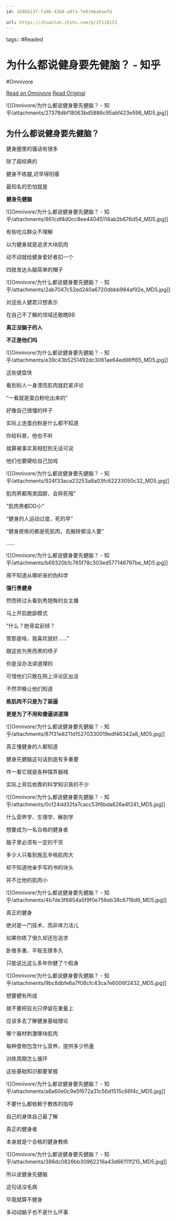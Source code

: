 ```yaml
---
id: 1b9bb137-fa98-43b0-adfa-7e8346a0aefd

url: https://zhuanlan.zhihu.com/p/37110153
---
```



tags::  #Readed 

# 为什么都说健身要先健脑？ - 知乎
#Omnivore

[Read on Omnivore](https://omnivore.app/me/-1907ccefacb)
[Read Original](https://zhuanlan.zhihu.com/p/37110153)

![[Omnivore/为什么都说健身要先健脑？ - 知乎/attachments/27378dbf18063bd5886c95abf423e596_MD5.jpg]]

## 为什么都说健身要先健脑？

健身圈里的骚话有很多

除了超经典的

健身不练腿,迟早得阳痿  

最知名的恐怕就是  

**健身先健脑**

![[Omnivore/为什么都说健身要先健脑？ - 知乎/attachments/861cdf4d0cc8ee44045114ab2b676d54_MD5.jpg]]

有些吃瓜群众不理解

以为健身就是追求大块肌肉

动不动就给健身爱好者扣一个

四肢发达头脑简单的帽子

![[Omnivore/为什么都说健身要先健脑？ - 知乎/attachments/2ab7047c52ed240a6720dbbb984af92e_MD5.jpg]]

对这些人健君只想表示

在自己不了解的领域还敢瞎BB

**真正没脑子的人**

**不正是他们吗**

![[Omnivore/为什么都说健身要先健脑？ - 知乎/attachments/e39c43b5251492dc3061ae64ed96ff65_MD5.jpg]]

这些键盘侠

看到别人一身漂亮肌肉就赶紧评论

“一看就是蛋白粉吃出来的”

好像自己很懂的样子

实际上连蛋白粉是什么都不知道

你给科普，他也不听

就算被事实真相怼到无话可说

他们也要硬给自己加戏

![[Omnivore/为什么都说健身要先健脑？ - 知乎/attachments/924f33aca23253a8a03fc62233050c32_MD5.jpg]]

肌肉男都用类固醇，会猝死哦”

“肌肉男都DD小”

“健身的人运动过度，死的早”

“健身房练的都是死肌肉，去搬砖都没人要”

……

![[Omnivore/为什么都说健身要先健脑？ - 知乎/attachments/b69320b1c765f78c303ed577146797be_MD5.jpg]]

用不知道从哪听来的伪科学

**强行黑健身**

然而转过头看到秀翘臀的女主播

马上开启跪舔模式

“什么？她骨盆前倾？

管那是啥，我喜欢就好……”

跟这些为黑而黑的喷子

你是没办法讲道理的

可惜他们只敢在网上评论区出没

不然早晚让他们知道

**练肌肉不只是为了装逼**

**更是为了不用和傻逼讲道理**

![[Omnivore/为什么都说健身要先健脑？ - 知乎/attachments/87f31e8211d15270330019edf46342a8_MD5.jpg]]

真正懂健身的人都知道

健身先健脑这句话到底有多重要

咋一看它就是各种摆弄器械

实际上背后依靠的科学知识真的不少

![[Omnivore/为什么都说健身要先健脑？ - 知乎/attachments/0cf24dd32fa7cacc53f6bda626a4f241_MD5.jpg]]

什么营养学、生理学、解剖学

想要成为一名合格的健身者

脑子里必须有一定的干货

多少人只看到施瓦辛格肌肉大

却不知道他亲手写的书的块头

并不比他的肌肉小

![[Omnivore/为什么都说健身要先健脑？ - 知乎/attachments/4b7de3f6854a5f9f0e756eb38c6716d9_MD5.jpg]]

真正的健身

绝对是一门技术、而非体力活儿

如果你练了很久却还在追求

卧推多重、平板支撑多久

只能说比这么多年你健了个假身

![[Omnivore/为什么都说健身要先健脑？ - 知乎/attachments/9bc8dbfe6a7f08cfc43ca7e6006f2432_MD5.jpg]]

想要健有所成

就不要把目光只停留在重量上

应该多去了解健身基础理论

哪个器材刺激哪块肌肉

每种食物包含什么营养，提供多少热量

训练周期怎么循环

这些基础知识都要掌握

![[Omnivore/为什么都说健身要先健脑？ - 知乎/attachments/a8a60e0c9e5f672a31c56d1515c66f4c_MD5.jpg]]

不要什么都依赖于教练的指导

自己的身体自己最了解

真正的健身者

本身就是个合格的健身教练

![[Omnivore/为什么都说健身要先健脑？ - 知乎/attachments/386dc0826bb30962216a43d66111f215_MD5.jpg]]

所以说健身先健脑

这句话没毛病

毕竟就算不健身

多动动脑子也不是什么坏事


